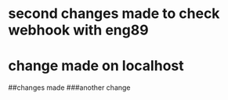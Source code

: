 # second changes made to check webhook with eng89
# change made on localhost 
##changes made
###another change
